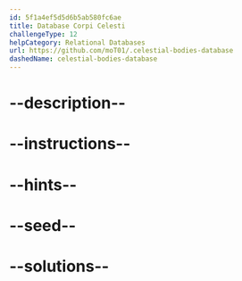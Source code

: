 ```yaml
---
id: 5f1a4ef5d5d6b5ab580fc6ae
title: Database Corpi Celesti
challengeType: 12
helpCategory: Relational Databases
url: https://github.com/moT01/.celestial-bodies-database
dashedName: celestial-bodies-database
---
```


# --description--

# --instructions--

# --hints--

# --seed--

# --solutions--
